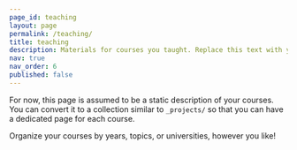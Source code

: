 ```yaml
---
page_id: teaching
layout: page
permalink: /teaching/
title: teaching
description: Materials for courses you taught. Replace this text with your description.
nav: true
nav_order: 6
published: false
---
```


For now, this page is assumed to be a static description of your courses. You can convert it to a collection similar to `_projects/` so that you can have a dedicated page for each course.

Organize your courses by years, topics, or universities, however you like!
